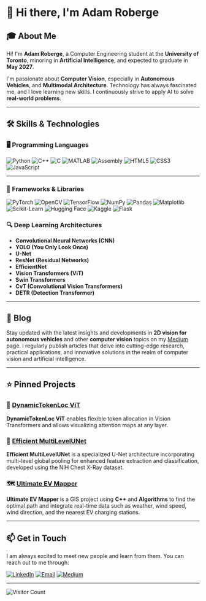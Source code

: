 <!-- ![Banner](https://your-banner-image-url.com/banner.png) -->

# 👋 Hi there, I'm Adam Roberge

<!-- ![Profile](https://your-profile-picture-url.com/profile.jpg) -->

## 🎓 About Me

Hi! I'm **Adam Roberge**, a Computer Engineering student at the **University of Toronto**, minoring in **Artificial Intelligence**, and expected to graduate in **May 2027**. 

I'm passionate about **Computer Vision**, especially in **Autonomous Vehicles**, and **Multimodal Architecture**. Technology has always fascinated me, and I love learning new skills. I continuously strive to apply AI to solve **real-world problems**.

---

## 🛠️ Skills & Technologies

### 🖥️ Programming Languages
![Python](https://img.shields.io/badge/Python-3670A0?style=for-the-badge&logo=python&logoColor=ffdd54)
![C++](https://img.shields.io/badge/C%2B%2B-00599C?style=for-the-badge&logo=c%2B%2B&logoColor=white)
![C](https://img.shields.io/badge/C-A8B9CC?style=for-the-badge&logo=c&logoColor=white)
![MATLAB](https://img.shields.io/badge/MATLAB-0076A8?style=for-the-badge&logo=mathworks&logoColor=white)
![Assembly](https://img.shields.io/badge/Assembly-6E4C13?style=for-the-badge&logo=assembly&logoColor=white)
![HTML5](https://img.shields.io/badge/HTML5-E34F26?style=for-the-badge&logo=html5&logoColor=white)
![CSS3](https://img.shields.io/badge/CSS3-1572B6?style=for-the-badge&logo=css3&logoColor=white)
![JavaScript](https://img.shields.io/badge/JavaScript-F7DF1E?style=for-the-badge&logo=javascript&logoColor=black)

---

### 🧰 Frameworks & Libraries
![PyTorch](https://img.shields.io/badge/PyTorch-EE4C2C?style=for-the-badge&logo=PyTorch&logoColor=white)
![OpenCV](https://img.shields.io/badge/OpenCV-5C3EE8?style=for-the-badge&logo=opencv&logoColor=white)
![TensorFlow](https://img.shields.io/badge/TensorFlow-FF6F00?style=for-the-badge&logo=TensorFlow&logoColor=white)
![NumPy](https://img.shields.io/badge/Numpy-013243?style=for-the-badge&logo=numpy&logoColor=white)
![Pandas](https://img.shields.io/badge/Pandas-150458?style=for-the-badge&logo=pandas&logoColor=white)
![Matplotlib](https://img.shields.io/badge/Matplotlib-315BA1?style=for-the-badge&logo=matplotlib&logoColor=white)
![Scikit-Learn](https://img.shields.io/badge/scikit--learn-F7931E?style=for-the-badge&logo=scikit-learn&logoColor=white)
![Hugging Face](https://img.shields.io/badge/Hugging%20Face-F8BD00?style=for-the-badge&logo=huggingface&logoColor=white)
![Kaggle](https://img.shields.io/badge/Kaggle-20BEFF?style=for-the-badge&logo=kaggle&logoColor=white)
![Flask](https://img.shields.io/badge/Flask-000000?style=for-the-badge&logo=flask&logoColor=white)
<!-- ![YOLO](https://img.shields.io/badge/YOLO-00FFFF?style=for-the-badge&logo=yolo&logoColor=black) -->


### 🔍 Deep Learning Architectures
- **Convolutional Neural Networks (CNN)**
- **YOLO (You Only Look Once)**
- **U-Net**
- **ResNet (Residual Networks)**
- **EfficientNet**
- **Vision Transformers (ViT)**
- **Swin Transformers**
- **CvT (Convolutional Vision Transformers)**
- **DETR (Detection Transformer)**

<!-- ## 📊 GitHub Stats

![Adam's GitHub Stats](https://github-readme-stats.vercel.app/api?username=adamroberge&show_icons=true&theme=radical) -->

---

## 📝 Blog

Stay updated with the latest insights and developments in **2D vision for autonomous vehicles** and other **computer vision** topics on my [Medium](https://medium.com/@your-medium-username) page. I regularly publish articles that delve into cutting-edge research, practical applications, and innovative solutions in the realm of computer vision and artificial intelligence.

---


## ⭐ Pinned Projects

### 🚀 [DynamicTokenLoc ViT](https://github.com/adamroberge/DynamicTokenLocViT)
**DynamicTokenLoc ViT** enables flexible token allocation in Vision Transformers and allows visualizing attention maps at any layer.

### 🩻 [Efficient MultiLevelUNet](https://github.com/chriskrunchy/APS360-Project)
**Efficient MultiLevelUNet** is a specialized U-Net architecture incorporating multi-level global pooling for enhanced feature extraction and classification, developed using the NIH Chest X-Ray dataset. 

### 🗺️ [Ultimate EV Mapper](https://github.com/adamroberge/UltimateEVMapper)
**Ultimate EV Mapper** is a GIS project using **C++** and **Algorithms** to find the optimal path and integrate real-time data such as weather, wind speed, wind direction, and the nearest EV charging stations.

---

## 📫 Get in Touch

I am always excited to meet new people and learn from them. You can reach out to me through:

[![LinkedIn](https://img.shields.io/badge/LinkedIn-0077B5?style=for-the-badge&logo=linkedin&logoColor=white)](https://www.linkedin.com/in/adam-roberge/)
[![Email](https://img.shields.io/badge/Email-D14836?style=for-the-badge&logo=email&logoColor=white)](mailto:adam.roberge@mail.utoronto.ca)
[![Medium](https://img.shields.io/badge/Medium-000000?style=for-the-badge&logo=medium&logoColor=white)](https://medium.com/@adam.roberge)

---

![Visitor Count](https://visitor-badge.laobi.icu/badge?page_id=adamroberge.adamroberge)

